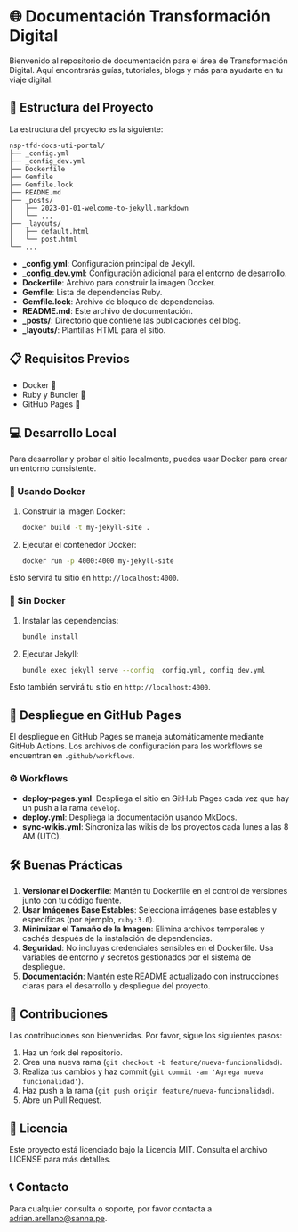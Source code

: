 # 🌐 Documentación Transformación Digital

Bienvenido al repositorio de documentación para el área de Transformación Digital. Aquí encontrarás guías, tutoriales, blogs y más para ayudarte en tu viaje digital.

## 📁 Estructura del Proyecto

La estructura del proyecto es la siguiente:

```plaintext
nsp-tfd-docs-uti-portal/
├── _config.yml
├── _config_dev.yml
├── Dockerfile
├── Gemfile
├── Gemfile.lock
├── README.md
├── _posts/
│   ├── 2023-01-01-welcome-to-jekyll.markdown
│   └── ...
├── _layouts/
│   ├── default.html
│   └── post.html
└── ...
```

- **_config.yml**: Configuración principal de Jekyll.
- **_config_dev.yml**: Configuración adicional para el entorno de desarrollo.
- **Dockerfile**: Archivo para construir la imagen Docker.
- **Gemfile**: Lista de dependencias Ruby.
- **Gemfile.lock**: Archivo de bloqueo de dependencias.
- **README.md**: Este archivo de documentación.
- **_posts/**: Directorio que contiene las publicaciones del blog.
- **_layouts/**: Plantillas HTML para el sitio.

## 📋 Requisitos Previos

- Docker 🐳
- Ruby y Bundler 💎
- GitHub Pages 📄

## 💻 Desarrollo Local

Para desarrollar y probar el sitio localmente, puedes usar Docker para crear un entorno consistente.

### 🐳 Usando Docker

1. Construir la imagen Docker:

    ```sh
    docker build -t my-jekyll-site .
    ```

2. Ejecutar el contenedor Docker:

    ```sh
    docker run -p 4000:4000 my-jekyll-site
    ```

Esto servirá tu sitio en `http://localhost:4000`.

### 🚀 Sin Docker

1. Instalar las dependencias:

    ```sh
    bundle install
    ```

2. Ejecutar Jekyll:

    ```sh
    bundle exec jekyll serve --config _config.yml,_config_dev.yml
    ```

Esto también servirá tu sitio en `http://localhost:4000`.

## 🚀 Despliegue en GitHub Pages

El despliegue en GitHub Pages se maneja automáticamente mediante GitHub Actions. Los archivos de configuración para los workflows se encuentran en `.github/workflows`.

### ⚙️ Workflows

- **deploy-pages.yml**: Despliega el sitio en GitHub Pages cada vez que hay un push a la rama `develop`.
- **deploy.yml**: Despliega la documentación usando MkDocs.
- **sync-wikis.yml**: Sincroniza las wikis de los proyectos cada lunes a las 8 AM (UTC).

## 🛠️ Buenas Prácticas

1. **Versionar el Dockerfile**: Mantén tu Dockerfile en el control de versiones junto con tu código fuente.
2. **Usar Imágenes Base Estables**: Selecciona imágenes base estables y específicas (por ejemplo, `ruby:3.0`).
3. **Minimizar el Tamaño de la Imagen**: Elimina archivos temporales y cachés después de la instalación de dependencias.
4. **Seguridad**: No incluyas credenciales sensibles en el Dockerfile. Usa variables de entorno y secretos gestionados por el sistema de despliegue.
5. **Documentación**: Mantén este README actualizado con instrucciones claras para el desarrollo y despliegue del proyecto.

## 🤝 Contribuciones

Las contribuciones son bienvenidas. Por favor, sigue los siguientes pasos:

1. Haz un fork del repositorio.
2. Crea una nueva rama (`git checkout -b feature/nueva-funcionalidad`).
3. Realiza tus cambios y haz commit (`git commit -am 'Agrega nueva funcionalidad'`).
4. Haz push a la rama (`git push origin feature/nueva-funcionalidad`).
5. Abre un Pull Request.

## 📜 Licencia

Este proyecto está licenciado bajo la Licencia MIT. Consulta el archivo LICENSE para más detalles.

## 📞 Contacto

Para cualquier consulta o soporte, por favor contacta a [adrian.arellano@sanna.pe](adrian.arellano@sanna.pe).